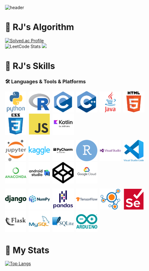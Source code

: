 ![header](https://capsule-render.vercel.app/api?type=waving&color=auto&height=300&section=header&text=Collaborative%20and%20Positive.&fontSize=63&animation=fadeIn&fontAlignY=38&fontcolor=ffffff&desc=Welcome%20to%20JunSeok's%20Github!&descAlignY=51&descAlign=78)

# 🤔 RJ's Algorithm 
[![Solved.ac Profile](http://mazassumnida.wtf/api/v2/generate_badge?boj=RJ_Stony)](https://solved.ac/RJ_Stony)<br>
![LeetCode Stats](https://leetcard.jacoblin.cool/RJ-Stony?theme=nord&font=Noto%20Sans%20Old%20Italic&border=0&font=patrick_hand&radius=10&hide=ranking)
![](https://leetcard.jacoblin.cool/RJ-Stony?font=Dancing_Script)

# 💪 RJ's Skills
### :hammer_and_wrench: Languages & Tools & Platforms
<div>
  <img src="https://github.com/devicons/devicon/blob/master/icons/python/python-original-wordmark.svg" title="Python" alt="Python" width="70" height="70"/>&nbsp;
  <img src="https://github.com/devicons/devicon/blob/master/icons/r/r-original.svg" title="R" alt="R" width="70" height="70"/>&nbsp;
  <img src="https://github.com/devicons/devicon/blob/master/icons/c/c-original.svg" title="C" alt="C" width="70" height="70"/>&nbsp;
  <img src="https://github.com/devicons/devicon/blob/master/icons/cplusplus/cplusplus-original.svg" title="C++" alt="C++" width="70" height="70"/>&nbsp;
  <img src="https://github.com/devicons/devicon/blob/master/icons/java/java-original-wordmark.svg" title="Java" alt="Java" width="70" height="70"/>&nbsp;
  <img src="https://github.com/devicons/devicon/blob/master/icons/html5/html5-original-wordmark.svg" title="HTML5" alt="HTML5" width="70" height="70"/>&nbsp;
  <img src="https://github.com/devicons/devicon/blob/master/icons/css3/css3-original-wordmark.svg" title="CSS3" alt="CSS3" width="70" height="70"/>&nbsp;
  <img src="https://github.com/devicons/devicon/blob/master/icons/javascript/javascript-original.svg" title="JS" alt="JS" width="70" height="70"/>&nbsp;
  <img src="https://github.com/devicons/devicon/blob/master/icons/kotlin/kotlin-original-wordmark.svg" title="Kotlin" alt="Kotlin" width="70" height="70"/>
  
  <img src="https://github.com/devicons/devicon/blob/master/icons/jupyter/jupyter-original-wordmark.svg" title="Jupyter" alt="Jupyter" width="70" height="70"/>&nbsp;
  <img src="https://github.com/devicons/devicon/blob/master/icons/kaggle/kaggle-original-wordmark.svg" title="Kaggle" alt="Kaggle" width="70" height="70"/>&nbsp;
  <img src="https://github.com/devicons/devicon/blob/master/icons/pycharm/pycharm-original-wordmark.svg" title="Pycharm" alt="Pycharm" width="70" height="70"/>&nbsp;
  <img src="https://github.com/devicons/devicon/blob/master/icons/rstudio/rstudio-original.svg" title="RStudio" alt="RStudio" width="70" height="70"/>&nbsp;
  <img src="https://github.com/devicons/devicon/blob/master/icons/visualstudio/visualstudio-plain-wordmark.svg" title="VS" alt="VS" width="70" height="70"/>&nbsp;
  <img src="https://github.com/devicons/devicon/blob/master/icons/vscode/vscode-original-wordmark.svg" title="VSCode" alt="VSCode" width="70" height="70"/>&nbsp;
  <img src="https://github.com/devicons/devicon/blob/master/icons/anaconda/anaconda-original-wordmark.svg" title="Anaconda" alt="Anaconda" width="70" height="70"/>&nbsp;
  <img src="https://github.com/devicons/devicon/blob/master/icons/androidstudio/androidstudio-original-wordmark.svg" title="AndroidStudio" alt="AndroidStudio" width="70" height="70"/>&nbsp;
  <img src="https://github.com/devicons/devicon/blob/master/icons/codepen/codepen-plain.svg" title="Codepen" alt="Codepen" width="70" height="70"/>&nbsp;
  <img src="https://github.com/devicons/devicon/blob/master/icons/googlecloud/googlecloud-original-wordmark.svg" title="GoogleCloud" alt="GoogleCloud" width="70" height="70"/>
  
  <img src="https://github.com/devicons/devicon/blob/master/icons/django/django-plain-wordmark.svg" title="Django" alt="Django" width="70" height="70"/>&nbsp;
  <img src="https://github.com/devicons/devicon/blob/master/icons/numpy/numpy-original-wordmark.svg" title="Numpy" alt="Numpy" width="70" height="70"/>&nbsp;
  <img src="https://github.com/devicons/devicon/blob/master/icons/pandas/pandas-original-wordmark.svg" title="Pandas" alt="Pandas" width="70" height="70"/>&nbsp;
  <img src="https://github.com/devicons/devicon/blob/master/icons/tensorflow/tensorflow-original-wordmark.svg" title="Tensorflow" alt="Tensorflow" width="70" height="70"/>&nbsp;
  <img src="https://github.com/devicons/devicon/blob/master/icons/networkx/networkx-original.svg" title="Networkx" alt="Networkx" width="70" height="70"/>&nbsp;
  <img src="https://github.com/devicons/devicon/blob/master/icons/selenium/selenium-original.svg" title="Selenium" alt="Selenium" width="70" height="70"/>&nbsp;
  <img src="https://github.com/devicons/devicon/blob/master/icons/flask/flask-original-wordmark.svg" title="Flask" alt="Flask" width="70" height="70"/>&nbsp;
  <img src="https://github.com/devicons/devicon/blob/master/icons/mysql/mysql-original-wordmark.svg" title="MySQL" alt="MySQL" width="70" height="70"/>&nbsp;
  <img src="https://github.com/devicons/devicon/blob/master/icons/sqlite/sqlite-original-wordmark.svg" title="SQLite" alt="SQLite" width="70" height="70"/>&nbsp;
  <img src="https://github.com/devicons/devicon/blob/master/icons/arduino/arduino-original-wordmark.svg" title="Arduino" alt="Arduino" width="70" height="70"/>&nbsp;
</div>

# 🌟 My Stats
[![Top Langs](https://github-readme-stats.vercel.app/api/top-langs/?username=RJ-Stony&layout=compact&theme=vision-friendly-dark)](https://github.com/anuraghazra/github-readme-stats)

<!--
**RJ-Stony/RJ-Stony** is a ✨ _special_ ✨ repository because its `README.md` (this file) appears on your GitHub profile.

Here are some ideas to get you started:

- 🔭 I’m currently working on ...
- 🌱 I’m currently learning ...
- 👯 I’m looking to collaborate on ...
- 🤔 I’m looking for help with ...
- 💬 Ask me about ...
- 📫 How to reach me: ...
- 😄 Pronouns: ...
- ⚡ Fun fact: ...
-->
